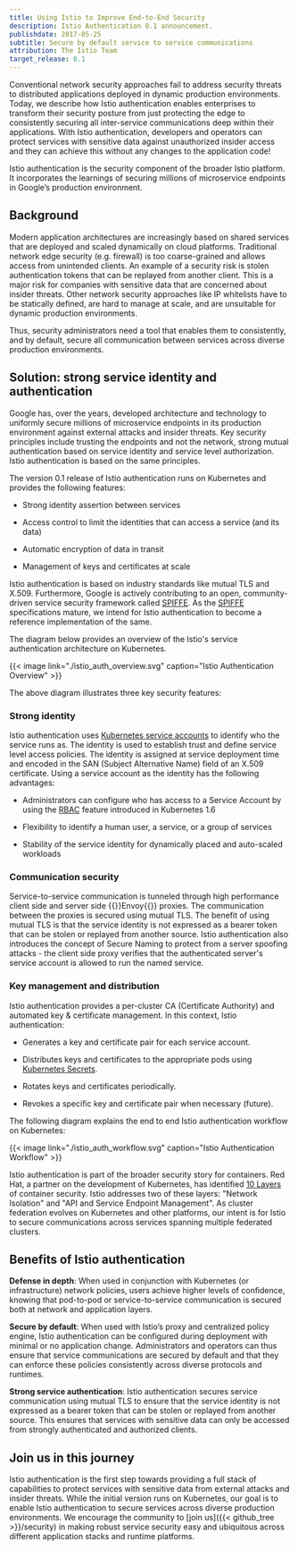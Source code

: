 ```yaml
---
title: Using Istio to Improve End-to-End Security
description: Istio Authentication 0.1 announcement.
publishdate: 2017-05-25
subtitle: Secure by default service to service communications
attribution: The Istio Team
target_release: 0.1
---
```


Conventional network security approaches fail to address security threats to distributed applications deployed in dynamic production environments. Today, we describe how Istio authentication enables enterprises to transform their security posture from just protecting the edge to consistently securing all inter-service communications deep within their applications. With Istio authentication, developers and operators can protect services with sensitive data against unauthorized insider access and they can achieve this without any changes to the application code!

Istio authentication is the security component of the broader Istio platform. It incorporates the learnings of securing millions of microservice
endpoints in Google’s production environment.

## Background

Modern application architectures are increasingly based on shared services that are deployed and scaled dynamically on cloud platforms. Traditional network edge security (e.g. firewall) is too coarse-grained and allows access from unintended clients. An example of a security risk is stolen authentication tokens that can be replayed from another client. This is a major risk for companies with sensitive data that are concerned about insider threats. Other network security approaches like IP whitelists have to be statically defined, are hard to manage at scale, and are unsuitable for dynamic production environments.

Thus, security administrators need a tool that enables them to consistently, and by default, secure all communication between services across diverse production environments.

## Solution: strong service identity and authentication

Google has, over the years, developed architecture and technology to uniformly secure millions of microservice endpoints in its production environment against
external
attacks and insider threats. Key security principles include trusting the endpoints and not the network, strong mutual authentication based on service identity and service level authorization. Istio authentication is based on the same principles.

The version 0.1 release of Istio authentication runs on Kubernetes and provides the following features:

* Strong identity assertion between services

* Access control to limit the identities that can access a service (and its data)

* Automatic encryption of data in transit

* Management of keys and certificates at scale

Istio authentication is based on industry standards like mutual TLS and X.509. Furthermore, Google is actively contributing to an open, community-driven service security framework called [SPIFFE](https://spiffe.io/). As the [SPIFFE](https://spiffe.io/) specifications mature, we intend for Istio authentication to become a reference implementation of the same.

The diagram below provides an overview of the Istio's service authentication architecture on Kubernetes.

{{< image link="./istio_auth_overview.svg" caption="Istio Authentication Overview" >}}

The above diagram illustrates three key security features:

### Strong identity

Istio authentication uses [Kubernetes service accounts](https://kubernetes.io/docs/tasks/configure-pod-container/configure-service-account/) to identify who the service runs as. The identity is used to establish trust and define service level access policies. The identity is assigned at service deployment time and encoded in the SAN (Subject Alternative Name) field of an X.509 certificate. Using a service account as the identity has the following advantages:

* Administrators can configure who has access to a Service Account by using the [RBAC](https://kubernetes.io/docs/reference/access-authn-authz/rbac/) feature introduced in Kubernetes 1.6

* Flexibility to identify a human user, a service, or a group of services

* Stability of the service identity for dynamically placed and auto-scaled workloads

### Communication security

Service-to-service communication is tunneled through high performance client side and server side {{<gloss envoy>}}Envoy{{</gloss>}} proxies. The communication between the proxies is secured using mutual TLS. The benefit of using mutual TLS is that the service identity is not expressed as a bearer token that can be stolen or replayed from another source. Istio authentication also introduces the concept of Secure Naming to protect from a server spoofing attacks - the client side proxy verifies that the authenticated server's service account is allowed to run the named service.

### Key management and distribution

Istio authentication provides a per-cluster CA (Certificate Authority) and automated key & certificate management. In this context, Istio authentication:

* Generates a key and certificate pair for each service account.

* Distributes keys and certificates to the appropriate pods using [Kubernetes Secrets](https://kubernetes.io/docs/concepts/configuration/secret/).

* Rotates keys and certificates periodically.

* Revokes a specific key and certificate pair when necessary (future).

The following diagram explains the end to end Istio authentication workflow on Kubernetes:

{{< image link="./istio_auth_workflow.svg" caption="Istio Authentication Workflow" >}}

Istio authentication is part of the broader security story for containers. Red Hat, a partner on the development of Kubernetes, has identified [10 Layers](https://www.redhat.com/en/resources/container-security-openshift-cloud-devops-whitepaper) of container security. Istio addresses two of these layers: "Network Isolation" and "API and Service Endpoint Management". As cluster federation evolves on Kubernetes and other platforms, our intent is for Istio to secure communications across services spanning multiple federated clusters.

## Benefits of Istio authentication

**Defense in depth**: When used in conjunction with Kubernetes (or infrastructure) network policies, users achieve higher levels of confidence, knowing that pod-to-pod or service-to-service communication is secured both at network and application layers.

**Secure by default**: When used with Istio’s proxy and centralized policy engine, Istio authentication can be configured during deployment with minimal or no application change. Administrators and operators can thus ensure that service communications are secured by default and that they can enforce these policies consistently across diverse protocols and runtimes.

**Strong service authentication**: Istio authentication secures service communication using mutual TLS to ensure that the service identity is not expressed as a bearer token that can be stolen or replayed from another source. This ensures that services with sensitive data can only be accessed from strongly authenticated and authorized clients.

## Join us in this journey

Istio authentication is the first step towards providing a full stack of capabilities to protect services with sensitive data from external attacks and insider
threats. While the initial version runs on Kubernetes, our goal is to enable Istio authentication to secure services across diverse production environments. We encourage the
community to [join us]({{< github_tree >}}/security) in making robust service security easy and ubiquitous across different application
stacks and runtime platforms.
